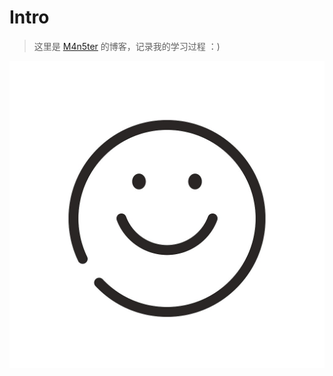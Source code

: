 # Intro

>  这里是 [M4n5ter](https://github.com/m4n5ter) 的博客，记录我的学习过程 ：)


<img src="https://github.com/m4n5ter/m4n5ter.github.io/blob/main/assets/smile.jpg?raw=true">
